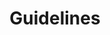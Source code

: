 ---
layout: redirect.njk
permalink: false
hideInSitemap: true
tags: level1
key: guidelines_fr
title: Guidelines
alternativetitle: Les lignes directrices des CFF qui aident.
redirect: /fr/guidelines/guides/sap/
parent: fr
order: 5
---